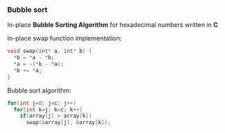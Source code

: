 ### Bubble sort
In-place **Bubble Sorting Algorithm** for hexadecimal numbers written in **C**

In-place swap function implementation:
```C
void swap(int* a, int* b) {
  *b = *a - *b;
  *a = -(*b - *a);
  *b += *a;
}
```

Bubble sort algorithm:
```C
for(int j=0; j<c; j++)
  for(int k=j; k<c; k++)
    if(array[j] > array[k])
      swap(&array[j], &array[k]);
```
